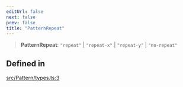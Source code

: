 ```yaml
---
editUrl: false
next: false
prev: false
title: "PatternRepeat"
---
```


> **PatternRepeat**: `"repeat"` \| `"repeat-x"` \| `"repeat-y"` \| `"no-repeat"`

## Defined in

[src/Pattern/types.ts:3](https://github.com/fabricjs/fabric.js/blob/c093e29e73123dafcfa091ff4d5e04e690bb796e/src/Pattern/types.ts#L3)
